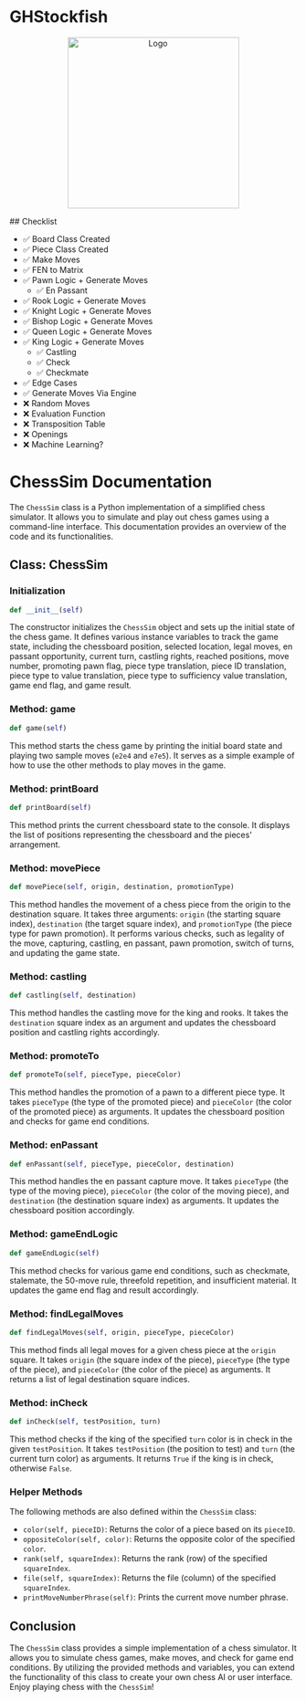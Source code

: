 # GHStockfish
<p align="center">
  <img src="https://github.com/NealKotvalGHP/GHStockfish/assets/137081101/1203b9c2-8d3a-4e57-84e1-cefe4b5c3029" alt="Logo" width="300" height="300">
</p>
## Checklist

- ✅ Board Class Created 
- ✅ Piece Class Created
- ✅ Make Moves
- ✅ FEN to Matrix
- ✅ Pawn Logic + Generate Moves
  - ✅ En Passant
- ✅ Rook Logic + Generate Moves 
- ✅ Knight Logic + Generate Moves
- ✅ Bishop Logic + Generate Moves
- ✅ Queen Logic + Generate Moves
- ✅ King Logic + Generate Moves
  - ✅ Castling
  - ✅ Check
  - ✅ Checkmate
- ✅ Edge Cases
- ✅ Generate Moves Via Engine
- ❌ Random Moves
- ❌ Evaluation Function
- ❌ Transposition Table
- ❌ Openings
- ❌ Machine Learning?


# ChessSim Documentation

The `ChessSim` class is a Python implementation of a simplified chess simulator. It allows you to simulate and play out chess games using a command-line interface. This documentation provides an overview of the code and its functionalities.

## Class: ChessSim

### Initialization

```python
def __init__(self)
```

The constructor initializes the `ChessSim` object and sets up the initial state of the chess game. It defines various instance variables to track the game state, including the chessboard position, selected location, legal moves, en passant opportunity, current turn, castling rights, reached positions, move number, promoting pawn flag, piece type translation, piece ID translation, piece type to value translation, piece type to sufficiency value translation, game end flag, and game result.

### Method: game

```python
def game(self)
```

This method starts the chess game by printing the initial board state and playing two sample moves (`e2e4` and `e7e5`). It serves as a simple example of how to use the other methods to play moves in the game.

### Method: printBoard

```python
def printBoard(self)
```

This method prints the current chessboard state to the console. It displays the list of positions representing the chessboard and the pieces' arrangement.

### Method: movePiece

```python
def movePiece(self, origin, destination, promotionType)
```

This method handles the movement of a chess piece from the origin to the destination square. It takes three arguments: `origin` (the starting square index), `destination` (the target square index), and `promotionType` (the piece type for pawn promotion). It performs various checks, such as legality of the move, capturing, castling, en passant, pawn promotion, switch of turns, and updating the game state.

### Method: castling

```python
def castling(self, destination)
```

This method handles the castling move for the king and rooks. It takes the `destination` square index as an argument and updates the chessboard position and castling rights accordingly.

### Method: promoteTo

```python
def promoteTo(self, pieceType, pieceColor)
```

This method handles the promotion of a pawn to a different piece type. It takes `pieceType` (the type of the promoted piece) and `pieceColor` (the color of the promoted piece) as arguments. It updates the chessboard position and checks for game end conditions.

### Method: enPassant

```python
def enPassant(self, pieceType, pieceColor, destination)
```

This method handles the en passant capture move. It takes `pieceType` (the type of the moving piece), `pieceColor` (the color of the moving piece), and `destination` (the destination square index) as arguments. It updates the chessboard position accordingly.

### Method: gameEndLogic

```python
def gameEndLogic(self)
```

This method checks for various game end conditions, such as checkmate, stalemate, the 50-move rule, threefold repetition, and insufficient material. It updates the game end flag and result accordingly.

### Method: findLegalMoves

```python
def findLegalMoves(self, origin, pieceType, pieceColor)
```

This method finds all legal moves for a given chess piece at the `origin` square. It takes `origin` (the square index of the piece), `pieceType` (the type of the piece), and `pieceColor` (the color of the piece) as arguments. It returns a list of legal destination square indices.

### Method: inCheck

```python
def inCheck(self, testPosition, turn)
```

This method checks if the king of the specified `turn` color is in check in the given `testPosition`. It takes `testPosition` (the position to test) and `turn` (the current turn color) as arguments. It returns `True` if the king is in check, otherwise `False`.

### Helper Methods

The following methods are also defined within the `ChessSim` class:

- `color(self, pieceID)`: Returns the color of a piece based on its `pieceID`.
- `oppositeColor(self, color)`: Returns the opposite color of the specified `color`.
- `rank(self, squareIndex)`: Returns the rank (row) of the specified `squareIndex`.
- `file(self, squareIndex)`: Returns the file (column) of the specified `squareIndex`.
- `printMoveNumberPhrase(self)`: Prints the current move number phrase.

## Conclusion

The `ChessSim` class provides a simple implementation of a chess simulator. It allows you to simulate chess games, make moves, and check for game end conditions. By utilizing the provided methods and variables, you can extend the functionality of this class to create your own chess AI or user interface. Enjoy playing chess with the `ChessSim`!


